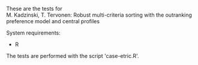 These are the tests for  
M. Kadzinski, T. Tervonen: Robust multi-criteria sorting with the outranking preference model and central profiles

System requirements:
- R

The tests are performed with the script 'case-etric.R'.


